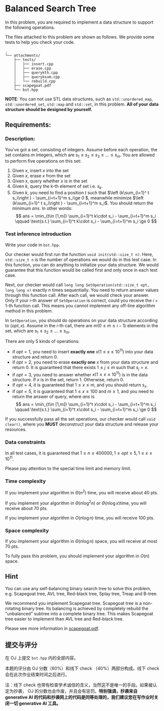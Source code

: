 # Balanced Search Tree

In this problem, you are required to implement a data structure to support the following operations.

The files attached to this problem are shown as follows. We provide some tests to help you check your code.

```
.
└── attachments/
    ├── tests/
    │   ├── insert.cpp
    │   ├── erase.cpp
    │   ├── querykth.cpp
    │   ├── queryksum.cpp
    │   └── rebuild.cpp
    ├── scapegoat.pdf
    └── bst.hpp
```

**NOTE**: You can not use STL data structures, such as `std::unordered_map`, `std::unordered_set`, `std::map` and `std::set`, in this problem. **All of your data structure should be designed by yourself.**

## Requirements:

### Description:

You've got a set, consisting of integers. Assume before each operation, the set contains $m$ integers, which are $s_1\le s_2\le s_3\le ... \le s_m$. You are allowed to perform five operations on this set:

1. Given $x$, insert $x$ into the set
2. Given $x$, erase $x$ from the set
3. Given $x$, query whether $x$ is in the set
4. Given $k$, query the k-th element of set i.e. $s_k$. 
5. Given $k$, you need to find a position $t$ such that $\left (k\sum_{i=1}^ t s_i\right ) - \sum_{i=t+1}^m s_i\ge 0 $, meanwhile minimize $\left (k\sum_{i=1}^ t s_i\right ) - \sum_{i=t+1}^m s_i$. You should return the minimum $ans$. In other words:
$$
ans = \min_{t\in [1,m]} \sum_{i=1}^t k\cdot s_i -  \sum_{i=t+1}^m s_i \qquad  \text{s.t.} \sum_{i=1}^t k\cdot s_i -  \sum_{i=t+1}^m s_i \ge 0
$$


### Test inference introduction 

Write your code in `bst.hpp`.

Our checker would first run the function `void init(std::size_t n)`. Here, `std::size_t n` is the number of operations we would do in this test case. In this function, you can do anything to initialize your data structure. We would guarantee that this function would be called first and only once in each test case. 

Next, our checker would call `long long SetOperation(std::size_t opt, long long x)` exactly $n$ times sequentially. You need to return answer values through this function call. 
After each call, we would check your answer. Only if your $i$-th answer of `SetOperation` is correct, could you receive the $i+1$-th function call. This means you cannot implement any off-line algorithm method in this problem.

In `SetOperation`, you should do operations on your data structure according to $(opt,x)$. Assume in the $i$-th call, there are $m(0\le m\le i-1)$ elements in the set, which are $s_1\le s_2\le ...\le s_m$.

There are only 5 kinds of operations:

* if $opt=1$, you need to insert **exactly one** $x(1\le x\le 10^{11})$ into your data structure and return $0$. 
* if $opt=2$, you need to erase **exactly one** $x$ from your data structure and return $0$. It is guaranteed that there exists $1\le j\le m$ such that $s_j=x$. 
* if $opt=3$, you need to answer whether $x(1\le x\le 10^{11})$ is in the data structure. If $x$ is in the set, return $1$. Otherwise, return $0$. 
* if $opt=4$, it is guaranteed that $1\le x\le m$, and you should return $s_x$.
* if $opt=5$, it is guaranteed that $1\le x\le 100$ and $m\ge 1$, and you need to return the answer of query, where $ans$ is 
$$
ans = \min_{t\in [1,m]} \sum_{i=1}^t x\cdot s_i -  \sum_{i=t+1}^m s_i \qquad  \text{s.t.} \sum_{i=1}^t x\cdot s_i -  \sum_{i=t+1}^m s_i \ge 0
$$

If you successfully pass all the set operations, our checker would call `void clear()`, where you **MUST** deconstruct your data structure and release your resources.

### Data constraints

In all test cases, it is guaranteed that $1\le n \le 400000, 1\le opt\le 5, 1\le x\le 10^{11}$. 

Please pay attention to the special time limit and memory limit. 

### Time complexity

If you implement your algorithm in $\Theta(n^2)$ time, you will receive about 40 pts.

If you implement your algorithm in $\Theta(n\log ^2n)$ or $\Theta(n\log x)$time, you will receive about 70 pts.

If you implement your algorithm in $O(n\log n)$ time, you will receive 100 pts.

### Space complexity

If you implement your algorithm in $\Theta(n\log n)$ space, you will receive at most 70 pts.

To fully pass this problem, you should implement your algorithm in $O(n)$ space.

## Hint

You can use any self-balancing binary search tree to solve this problem, e.g. Scapegoat tree, AVL tree, Red-black tree, Splay tree, Treap and B-tree. 

We recommend you implement Scapegoat tree. Scapegoat tree is a non-rotating binary tree. Its balancing is achieved by completely rebuild the "unbalanced" subtree into a complete binary tree. This makes Scapegoat tree easier to implement than AVL tree and Red-black tree.

Please see more information in [scapegoat.pdf](scapegoat.pdf).

## 提交与评分

在 OJ 上提交 `bst.hpp` 内的全部内容。

本题的评分由 OJ 分数（60%）和线下 check （40%）两部分构成。线下 check 会在此次作业结束时间之后进行。

注：线下 check 也带有检查学术诚信的含义，当然这不是唯一的手段。如果被认定为抄袭， OJ 的分数也会作废，并且会有惩罚。**特别强调，抄袭来自 generative AI 的代码和抄袭网上的代码是同等处理的，我们建议您在写作业时关闭一切
generative AI 工具。**
